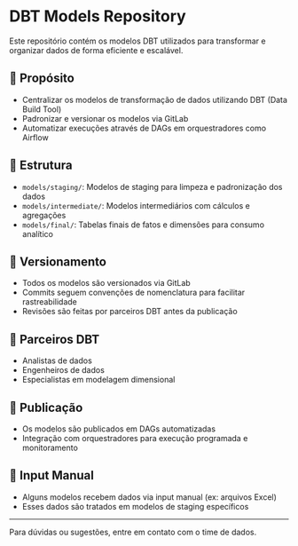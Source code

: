 # DBT Models Repository

Este repositório contém os modelos DBT utilizados para transformar e organizar dados de forma eficiente e escalável.

## 📌 Propósito

- Centralizar os modelos de transformação de dados utilizando DBT (Data Build Tool)
- Padronizar e versionar os modelos via GitLab
- Automatizar execuções através de DAGs em orquestradores como Airflow

## 🧱 Estrutura

- `models/staging/`: Modelos de staging para limpeza e padronização dos dados
- `models/intermediate/`: Modelos intermediários com cálculos e agregações
- `models/final/`: Tabelas finais de fatos e dimensões para consumo analítico

## 🔄 Versionamento

- Todos os modelos são versionados via GitLab
- Commits seguem convenções de nomenclatura para facilitar rastreabilidade
- Revisões são feitas por parceiros DBT antes da publicação

## 👥 Parceiros DBT

- Analistas de dados
- Engenheiros de dados
- Especialistas em modelagem dimensional

## 🚀 Publicação

- Os modelos são publicados em DAGs automatizadas
- Integração com orquestradores para execução programada e monitoramento

## 📁 Input Manual

- Alguns modelos recebem dados via input manual (ex: arquivos Excel)
- Esses dados são tratados em modelos de staging específicos

---

Para dúvidas ou sugestões, entre em contato com o time de dados.
